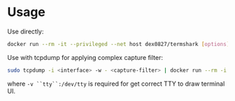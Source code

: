 # Usage

Use directly: 
```bash
docker run --rm -it --privileged --net host dex0827/termshark [options]
```

Use with tcpdump for applying complex capture filter:
```bash
sudo tcpdump -i <interface> -w - <capture-filter> | docker run --rm -i --privileged -v `tty`:/dev/tty dex0827/termshark --pass-thru=false
```
where `-v ``tty``:/dev/tty` is required for get correct TTY to draw terminal UI.
